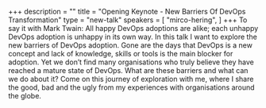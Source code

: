 +++
description = ""
title = "Opening Keynote - New Barriers Of DevOps Transformation"
type = "new-talk"
speakers = [
        "mirco-hering",
]
+++
To say it with Mark Twain: All happy DevOps adoptions are alike; each unhappy DevOps adoption is unhappy in its own way. In this talk I want to explore the new barriers of DevOps adoption. Gone are the days that DevOps is a new concept and lack of knowledge, skills or tools is the main blocker for adoption. Yet we don’t find many organisations who truly believe they have reached a mature state of DevOps. What are these barriers and what can we do about it? Come on this journey of exploration with me, where I share the good, bad and the ugly from my experiences with organisations around the globe.